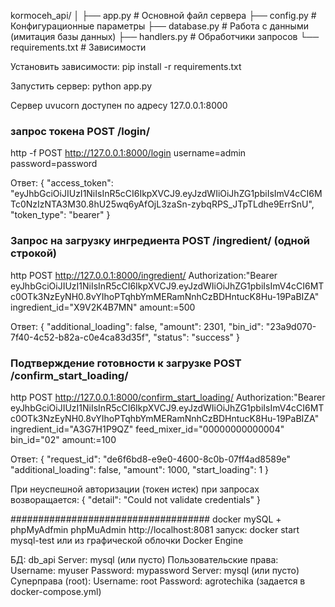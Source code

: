 kormoceh_api/
│
├── app.py                # Основной файл сервера
├── config.py             # Конфигурационные параметры
├── database.py           # Работа с данными (имитация базы данных)
├── handlers.py           # Обработчики запросов
└── requirements.txt      # Зависимости


Установить зависимости:
pip install -r requirements.txt

Запустить сервер:
python app.py

Сервер uvucorn доступен по адресу 127.0.0.1:8000

### запрос токена POST /login/
http -f POST http://127.0.0.1:8000/login username=admin password=password

Ответ:
{
    "access_token": "eyJhbGciOiJIUzI1NiIsInR5cCI6IkpXVCJ9.eyJzdWIiOiJhZG1pbiIsImV4cCI6MTc0NzIzNTA3M30.8hU25wq6yAfOjL3zaSn-zybqRPS_JTpTLdhe9ErrSnU",
    "token_type": "bearer"
}



### Запрос на загрузку ингредиента POST /ingredient/ (одной строкой)
http POST http://127.0.0.1:8000/ingredient/ Authorization:"Bearer eyJhbGciOiJIUzI1NiIsInR5cCI6IkpXVCJ9.eyJzdWIiOiJhZG1pbiIsImV4cCI6MTc0OTk3NzEyNH0.8vYIhoPTqhbYmMERamNnhCzBDHntucK8Hu-19PaBIZA" ingredient_id="X9V2K4B7MN" amount:=500

Ответ:
{
    "additional_loading": false,
    "amount": 2301,
    "bin_id": "23a9d070-7f40-4c52-b82a-c0e4ca83d35f",
    "status": "success"
}

### Подтверждение готовности к загрузке POST /confirm_start_loading/
http POST http://127.0.0.1:8000/confirm_start_loading/ Authorization:"Bearer eyJhbGciOiJIUzI1NiIsInR5cCI6IkpXVCJ9.eyJzdWIiOiJhZG1pbiIsImV4cCI6MTc0OTk3NzEyNH0.8vYIhoPTqhbYmMERamNnhCzBDHntucK8Hu-19PaBIZA" ingredient_id="A3G7H1P9QZ" feed_mixer_id="00000000000004" bin_id="02" amount:=100

Ответ:
{
    "request_id": "de6f6bd8-e9e0-4600-8c0b-07ff4ad8589e"
    "additional_loading": false,
    "amount": 1000,
    "start_loading": 1
}



При неуспешной авторизации (токен истек) при запросах возворащается:
{
    "detail": "Could not validate credentials"
}

####################################
docker mySQL + phpMyAdfmin
phpMuAdmin    http://localhost:8081
запуск:
docker start mysql-test
или из графической облочки Docker Engine


БД:     db_api
Server: mysql (или пусто)
    Пользовательские права:
            Username: myuser
            Password: mypassword
            Server: mysql (или пусто)
    Суперправа (root):
            Username: root
            Password: agrotechika (задается  в docker-compose.yml)

